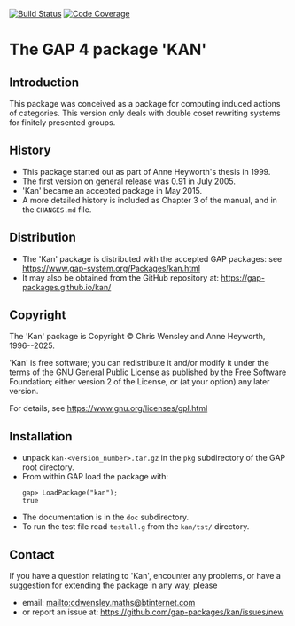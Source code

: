 [![Build Status](https://github.com/gap-packages/kan/workflows/CI/badge.svg?branch=master)](https://github.com/gap-packages/kan/actions?query=workflow%3ACI+branch%3Amaster)
[![Code Coverage](https://codecov.io/github/gap-packages/kan/coverage.svg?branch=master&token=)](https://codecov.io/gh/gap-packages/kan)

# The GAP 4 package 'KAN' 

## Introduction

This package was conceived as a package for computing induced actions
of categories.  This version only deals with double coset rewriting
systems for finitely presented groups.

## History

 * This package started out as part of Anne Heyworth's thesis in 1999. 
 * The first version on general release was 0.91 in July 2005. 
 * 'Kan' became an accepted package in May 2015. 
 * A more detailed history is included as Chapter 3 of the manual, 
and in the `CHANGES.md` file. 

## Distribution

 * The 'Kan' package is distributed with the accepted GAP packages: see
     <https://www.gap-system.org/Packages/kan.html>
 * It may also be obtained from the GitHub repository at:
     <https://gap-packages.github.io/kan/>

## Copyright

The 'Kan' package is Copyright © Chris Wensley and Anne Heyworth, 
1996--2025. 

'Kan' is free software; you can redistribute it and/or modify
it under the terms of the GNU General Public License as published by
the Free Software Foundation; either version 2 of the License, or
(at your option) any later version. 

For details, see <https://www.gnu.org/licenses/gpl.html>

## Installation

 * unpack `kan-<version_number>.tar.gz` in the `pkg` subdirectory 
   of the GAP root directory.
 * From within GAP load the package with:
    ```
    gap> LoadPackage("kan");
    true
    ```
 * The documentation is in the `doc` subdirectory. 
 * To run the test file read `testall.g` from the `kan/tst/` directory. 

Contact
-------
If you have a question relating to 'Kan', encounter any problems, 
or have a suggestion for extending the package in any way, please 
 - email: <mailto:cdwensley.maths@btinternet.com>  
 - or report an issue at: <https://github.com/gap-packages/kan/issues/new>
